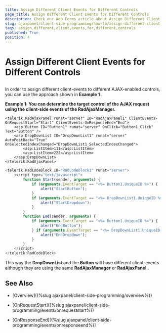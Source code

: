 ```yaml
---
title: Assign Different Client Events for Different Controls
page_title: Assign Different Client Events for Different Controls
description: Check our Web Forms article about Assign Different Client Events for Different Controls.
slug: ajaxpanel/client-side-programming/how-to/assign-different-client-events-for-different-controls
tags: assign,different,client,events,for,different,controls
published: True
position: 4
---
```


# Assign Different Client Events for Different Controls



## 

In order to assign different client-events to different AJAX-enabled controls, you can use the approach shown in **Example 1** .

**Example 1: You can determine the target control of the AJAX request using the client-side events of the RadAjaxManager.**

````ASP.NET
<telerik:RadAjaxPanel runat="server" ID="RadAjaxPanel1" ClientEvents-OnRequestStart="Start" ClientEvents-OnResponseEnd="End">
	<asp:Button ID="Button1" runat="server" OnClick="Button1_Click" Text="Button" />
	<asp:DropDownList ID="DropDownList1" runat="server" AutoPostBack="True" OnSelectedIndexChanged="DropDownList1_SelectedIndexChanged">
		<asp:ListItem>111</asp:ListItem>
		<asp:ListItem>222</asp:ListItem>
	</asp:DropDownList>
</telerik:RadAjaxPanel>
````



````JavaScript
<telerik:RadCodeBlock ID="RadCodeBlock1" runat="server">
	<script type="text/javascript">
		function Start(sender, arguments) {
			if (arguments.EventTarget == "<%= Button1.UniqueID %>") {
				alert("StartButton");
			}
			if (arguments.EventTarget == "<%= DropDownList1.UniqueID %>") {
				alert("StartDropdown");
			}
		}
		function End(sender, arguments) {
			if (arguments.EventTarget == "<%= Button1.UniqueID %>") {
    			alert("EndButton");
    		} if (arguments.EventTarget == "<%= DropDownList1.UniqueID %>") {
    			alert("EndDropdown");
    		}
    	}
	</script>
</telerik:RadCodeBlock>
````



This way the **DropDownList** and the **Button** will have different client-events although they are using the same **RadAjaxManager** or **RadAjaxPanel** .

## See Also

 * [Overview]({%slug ajaxpanel/client-side-programming/overview%})

 * [OnRequestStart]({%slug ajaxpanel/client-side-programming/events/onrequeststart%})

 * [OnResponseEnd]({%slug ajaxpanel/client-side-programming/events/onresponseend%})
